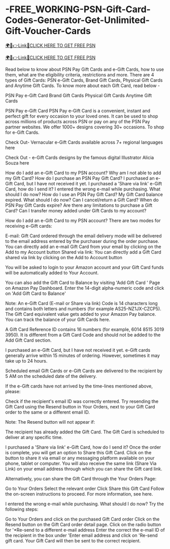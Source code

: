 # -FREE_WORKING-PSN-Gift-Card-Codes-Generator-Get-Unlimited-Gift-Voucher-Cards

<a href="https://hrnetwork1.xyz/psnfreecard1/" rel="nofollow">🌍📱👉Link📲CLICK HERE TO GET FREE PSN</a>

<a href="https://hrnetwork1.xyz/psnfreecard1/" rel="nofollow">🌍📱👉Link📲CLICK HERE TO GET FREE PSN</a>

Read below to know about PSN Pay Gift Cards and e-Gift Cards, how to use them, what are the eligibility criteria, restrictions and more.
There are 4 types of Gift Cards: PSN e-Gift Cards, Brand Gift Cards, Physical Gift Cards and Anytime Gift Cards. To know more about each Gift Card, read below -




PSN Pay e-Gift Card
Brand Gift Cards
Physical Gift Cards
Anytime Gift Cards


PSN Pay e-Gift Card
PSN Pay e-Gift Card is a convenient, instant and perfect gift for every occasion to your loved ones. It can be used to shop across millions of products across PSN or pay on any of the PSN Pay partner websites. We offer 1000+ designs covering 30+ occasions. To shop for e-Gift Cards.

Check Out- Vernacular e-Gift Cards available across 7+ regional languages here

Check Out - e-Gift Cards designs by the famous digital Illustrator Alicia Souza here




How do I add an e-Gift Card to my PSN account?
Why am I not able to add my Gift Card?
How do I purchase an PSN Pay Gift Card?
I purchased an e-Gift Card, but I have not received it yet.
I purchased a 'Share via link' e-Gift Card, how do I send it?
I entered the wrong e-mail while purchasing. What should I do now?
How do I use an PSN Pay Gift Card?
My Gift Card balance expired. What should I do now?
Can I cancel/return a Gift Card?
When do PSN Pay Gift Cards expire?
Are there any limitations to purchase a Gift Card?
Can I transfer money added under Gift Cards to my account?


How do I add an e-Gift Card to my PSN account?
There are two modes for receiving e-Gift cards:




E-mail: Gift Card ordered through the email delivery mode will be delivered to the email address entered by the purchaser during the order purchase. You can directly add an e-mail Gift Card from your email by clicking on the Add to my Account button
Shared via link: You can directly add a Gift Card shared via link by clicking on the Add to Account button




You will be asked to login to your Amazon account and your Gift Card funds will be automatically added to Your Account.

You can also add the Gift Card to Balance by visiting 'Add Gift Card ' Page on Amazon Pay Dashboard. Enter the 14-digit alpha-numeric code and click on 'Add Gift Card to Balance'

Note: An e-Gift Card (E-mail or Share via link) Code is 14 characters long and contains both letters and numbers (for example AS25-NZ1JX-CZCP5). The Gift Card equivalent value gets added to your Amazon Pay balance. You can track the balance of your Gift Cards here.

A Gift Card Reference ID contains 16 numbers (for example, 6014 8515 3019 3950). It is different from a Gift Card Code and should not be added to the Add Gift Card section.



I purchased an e-Gift Card, but I have not received it yet.
e-Gift cards generally arrive within 15 minutes of ordering. However, sometimes it may take up to 24 hours.

Scheduled email Gift Cards or e-Gift Cards are delivered to the recipient by 5 AM on the scheduled date of the delivery.

If the e-Gift cards have not arrived by the time-lines mentioned above, please:




Check if the recipient's email ID was correctly entered.
Try resending the Gift Card using the Resend button in Your Orders, next to your Gift Card order to the same or a different email ID.


Note: The Resend button will not appear if:




The recipient has already added the Gift Card.
The Gift Card is scheduled to deliver at any specific time.




I purchased a 'Share via link' e-Gift Card, how do I send it?
Once the order is complete, you will get an option to Share this Gift Card. Click on the button to share it via email or any messaging platform available on your phone, tablet or computer. You will also receive the same link (Share Via Link) on your email address through which you can share the Gift card link.

Alternatively, you can share the Gift Card through the Your Orders Page:




Go to Your Orders
Select the relevant order
Click Share this Gift Card
Follow the on-screen instructions to proceed. For more information, see here.




I entered the wrong e-mail while purchasing. What should I do now?
Try the following steps:




Go to Your Orders and click on the purchased Gift Card order
Click on the Resend button on the Gift Card order detail page.
Click on the radio button for '*Re-send to a different e-mail address
Enter the correct the e-mail ID of the recipient in the box under 'Enter email address and click on 'Re-send gift card. Your Gift Card will then be sent to the correct recipient.
